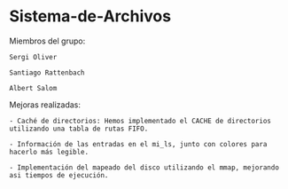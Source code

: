 # Sistema-de-Archivos
Miembros del grupo:

    Sergi Oliver
    
    Santiago Rattenbach
    
    Albert Salom
    
Mejoras realizadas:

    - Caché de directorios: Hemos implementado el CACHE de directorios utilizando una tabla de rutas FIFO.
    
    - Información de las entradas en el mi_ls, junto con colores para hacerlo más legible.
    
    - Implementación del mapeado del disco utilizando el mmap, mejorando asi tiempos de ejecución.
    
